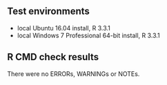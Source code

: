 ## Test environments
* local Ubuntu 16.04 install, R 3.3.1
* local Windows 7 Professional 64-bit install, R 3.3.1

## R CMD check results
There were no ERRORs, WARNINGs or NOTEs. 
